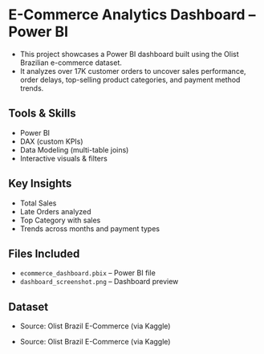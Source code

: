# E-Commerce Analytics Dashboard – Power BI

- This project showcases a Power BI dashboard built using the Olist Brazilian e-commerce dataset.
- It analyzes over 17K customer orders to uncover sales performance, order delays, top-selling product categories, and payment method trends.

## Tools & Skills

- Power BI
- DAX (custom KPIs)
- Data Modeling (multi-table joins)
- Interactive visuals & filters

## Key Insights

- Total Sales
- Late Orders analyzed
- Top Category with sales
- Trends across months and payment types

## Files Included

- `ecommerce_dashboard.pbix` – Power BI file
- `dashboard_screenshot.png` – Dashboard preview

## Dataset
- Source: Olist Brazil E-Commerce (via Kaggle)

- Source: Olist Brazil E-Commerce (via Kaggle)

